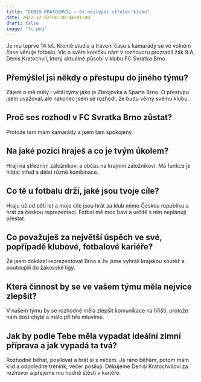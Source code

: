 ```yaml
---
title: "DENIS KRATOCHVÍL – 6x nejlepší střelec klubu"
date: 2022-12-02T00:30:44+01:00
draft: false
image: "fc.png"
---
```

Je mu teprve 14 let. Kromě studia a trávení času s kamarády se ve volném čase věnuje fotbalu. Víc o svém koníčku nám v rozhovoru prozradil žák 9.A, Denis Kratochvíl, který aktuálně působí v klubu FC Svratka Brno.

## Přemýšlel jsi někdy o přestupu do jiného týmu?

Zájem o mě měly i větší týmy jako je Zbrojovka a Sparta Brno. O přestupu jsem uvažoval, ale nakonec jsem se rozhodl, že budu věrný svému klubu.

## Proč ses rozhodl v FC Svratka Brno zůstat?

Protože tam mám kamarády a jsem tam spokojený.

## Na jaké pozici hraješ a co je tvým úkolem?

Hraji na středním záložníkovi a občas na krajním záložníkovi. Má funkce je hlídat střed a dělat různé kombinace.

## Co tě u fotbalu drží, jaké jsou tvoje cíle?

Hraju už od pěti let a moje cíle jsou hrát za klub mimo Českou republiku a hrát za českou reprezentaci. Fotbal mě moc baví a určitě s ním neplánuji přestat.

## Co považuješ za největší úspěch ve své, popřípadě klubové, fotbalové kariéře?

Že jsem dokázal reprezentovat Brno a že jsme vyhráli krajskou soutěž a poutoupili do žákovské ligy.

## Která činnost by se ve vašem týmu měla nejvíce zlepšit?

V našem týmu by se rozhodně měla zlepšit komunikace na hřišti, protože nám dost chybí a málo při hře mluvíme.

## Jak by podle Tebe měla vypadat ideální zimní příprava a jak vypadá ta tvá?

Rozhodně běhat, posilovat a hrát si s míčem. Já ráno běhám, potom mám klid a odpoledne trénink, večer posiluji.
Děkujeme Denisi Kratochvílovi za rozhovor a přejeme mu hodně štěstí v kariéře.


